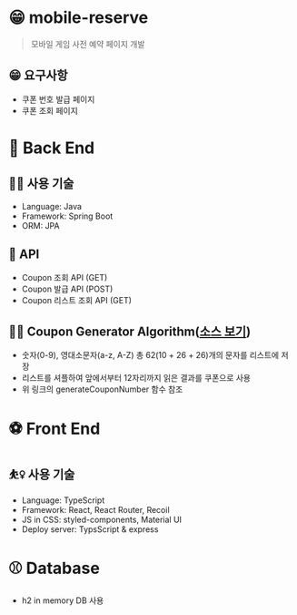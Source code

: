# 😁 mobile-reserve

> 모바일 게임 사전 예약 페이지 개발

## 😁 요구사항

- 쿠폰 번호 발급 페이지
- 쿠폰 조회 페이지

# 🏀 Back End

## 🤼‍♂️ 사용 기술

- Language: Java
- Framework: Spring Boot
- ORM: JPA

## 🤺 API

- Coupon 조회 API (GET)
- Coupon 발급 API (POST)
- Coupon 리스트 조회 API (GET)

## 🏌️‍♀️ Coupon Generator Algorithm([소스 보기](https://github.com/minemanemo/mobile-reserve-api/blob/38dcd7e7e2d87ed43e0cbba0ef5c7d7eb92e6964/src/main/java/com/smilegatemegaport/mobilereserveapi/service/CouponServiceHandler.java#L57))

- 숫자(0-9), 영대소문자(a-z, A-Z) 총 62(10 + 26 + 26)개의 문자를 리스트에 저장
- 리스트를 셔플하여 앞에서부터 12자리까지 읽은 결과를 쿠폰으로 사용
- 위 링크의 generateCouponNumber 함수 참조

# ⚽️ Front End

## ⛹️‍♀️ 사용 기술

- Language: TypeScript
- Framework: React, React Router, Recoil
- JS in CSS: styled-components, Material UI
- Deploy server: TypsScript & express

# ⚾️ Database

- h2 in memory DB 사용
